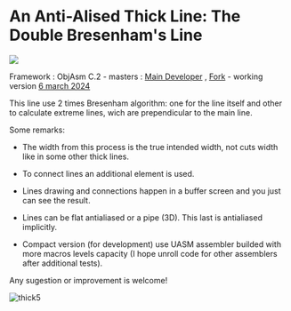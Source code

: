 # An Anti-Alised Thick Line: The Double Bresenham's Line



[![](https://img.shields.io/badge/Assembler-UASM%20v2.52-green.svg?style=flat-square&logo=visual-studio-code&logoColor=white&colorB=1CC887)](http://www.terraspace.co.uk/uasm.html) 

Framework : ObjAsm C.2  - masters : [Main Developer](https://github.com/ObjAsm/ObjAsm-C.2) , [Fork](https://github.com/ASMHSE/ObjAsm-C.2/tree/master)
                        - working version [6 march 2024](https://github.com/ASMHSE/ObjAsm-C.2/tree/patch-2)   

This line use 2 times Bresenham algorithm: one for the line itself and other to calculate extreme lines, wich are prependicular to the main line.

Some remarks:

- The width from this process is the true intended width, not cuts width like in some other thick lines.

- To connect lines an additional element is used.

- Lines drawing and connections happen in a buffer screen and you just can see the result.

- Lines can be flat antialiased or a pipe (3D). This last is antialiased implicitly.

- Compact version (for development) use UASM assembler builded with more macros levels capacity (I hope unroll code for other assemblers after additional tests).

Any sugestion or improvement is welcome!

![thick5](https://github.com/user-attachments/assets/dc874f76-7895-49e5-82c8-ec64a3cd3313)